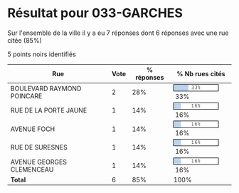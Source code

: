 # Résultat pour 033-GARCHES

Sur l'ensemble de la ville il y a eu 7 réponses dont 6 réponses avec une rue citée (85%)

5 points noirs identifiés

| Rue | Vote | % réponses | % Nb rues cités|
|-----|------|------------|----------------|
| BOULEVARD RAYMOND POINCARE | 2 | 28% | <img src="../../img/bar_33.gif" />&nbsp;33%|
| RUE DE LA PORTE JAUNE | 1 | 14% | <img src="../../img/bar_16.gif" />&nbsp;16%|
| AVENUE FOCH | 1 | 14% | <img src="../../img/bar_16.gif" />&nbsp;16%|
| RUE DE SURESNES | 1 | 14% | <img src="../../img/bar_16.gif" />&nbsp;16%|
| AVENUE GEORGES CLEMENCEAU | 1 | 14% | <img src="../../img/bar_16.gif" />&nbsp;16%|
| **Total** | 6 | 85% | 100%|
